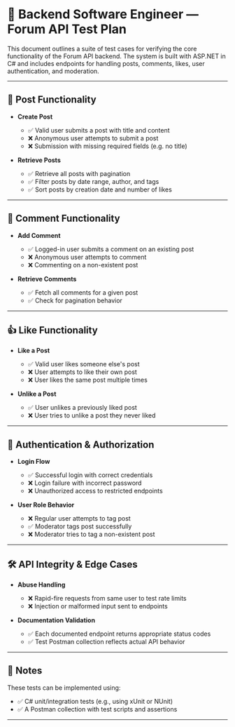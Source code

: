 # 🧪 Backend Software Engineer — Forum API Test Plan

This document outlines a suite of test cases for verifying the core functionality of the Forum API backend. The system is built with ASP.NET in C# and includes endpoints for handling posts, comments, likes, user authentication, and moderation.

---

## 📝 Post Functionality

- **Create Post**
  - ✅ Valid user submits a post with title and content  
  - ❌ Anonymous user attempts to submit a post  
  - ❌ Submission with missing required fields (e.g. no title)

- **Retrieve Posts**
  - ✅ Retrieve all posts with pagination  
  - ✅ Filter posts by date range, author, and tags  
  - ✅ Sort posts by creation date and number of likes

---

## 💬 Comment Functionality

- **Add Comment**
  - ✅ Logged-in user submits a comment on an existing post  
  - ❌ Anonymous user attempts to comment  
  - ❌ Commenting on a non-existent post

- **Retrieve Comments**
  - ✅ Fetch all comments for a given post  
  - ✅ Check for pagination behavior

---

## 👍 Like Functionality

- **Like a Post**
  - ✅ Valid user likes someone else's post  
  - ❌ User attempts to like their own post  
  - ❌ User likes the same post multiple times

- **Unlike a Post**
  - ✅ User unlikes a previously liked post  
  - ❌ User tries to unlike a post they never liked

---

## 🔐 Authentication & Authorization

- **Login Flow**
  - ✅ Successful login with correct credentials  
  - ❌ Login failure with incorrect password  
  - ❌ Unauthorized access to restricted endpoints

- **User Role Behavior**
  - ❌ Regular user attempts to tag post  
  - ✅ Moderator tags post successfully  
  - ❌ Moderator tries to tag a non-existent post

---

## 🛠️ API Integrity & Edge Cases

- **Abuse Handling**
  - ❌ Rapid-fire requests from same user to test rate limits  
  - ❌ Injection or malformed input sent to endpoints

- **Documentation Validation**
  - ✅ Each documented endpoint returns appropriate status codes  
  - ✅ Test Postman collection reflects actual API behavior

---

## 🧪 Notes

These tests can be implemented using:
- ✅ C# unit/integration tests (e.g., using xUnit or NUnit)  
- ✅ A Postman collection with test scripts and assertions

---